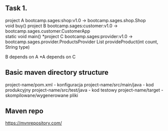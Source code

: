 Task 1.
-------
project A bootcamp.sages:shop:v1.0 -> bootcamp.sages.shop.Shop  
	void buy()
project B bootcamp.sages:customer:v1.0 -> bootcamp.sages.customer.CustomerApp  
	static void main()
*project C bootcamp.sages:provider:v1.0 -> bootcamp.sages.provider.ProductsProvider
    List<String> provideProduct(int count, String type)

B depends on A
*A depends on C

Basic maven directory structure
-------------------------------
project-name/pom.xml - konfiguracja
project-name/src/main/java - kod produkcyjny
project-name/src/test/java - kod testowy
project-name/target - skompilowane/wygenerowane pliki


Maven repo
----------
https://mvnrepository.com/